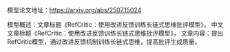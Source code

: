 模型论文地址：https://arxiv.org/abs/2507.15024

模型概述：文章标题《RefCritic：使用改进反馈训练长链式思维批评模型》，
中文文章标题《RefCritic：使用改进反馈训练长链式思维批评模型》，
文章内容：提出RefCritic模型，通过改进反馈机制训练长链式思维，提高批评生成质量。
